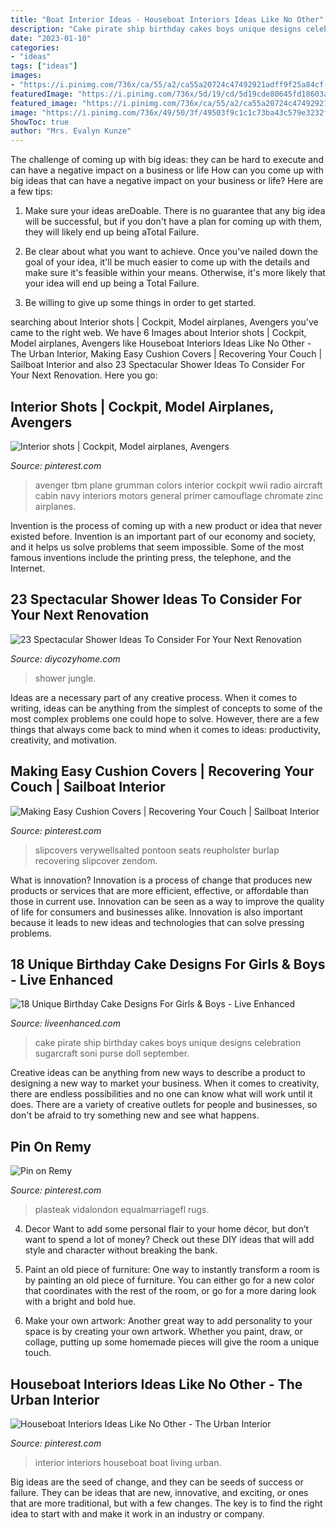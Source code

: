 ```yaml
---
title: "Boat Interior Ideas - Houseboat Interiors Ideas Like No Other"
description: "Cake pirate ship birthday cakes boys unique designs celebration sugarcraft soni purse doll september"
date: "2023-01-10"
categories:
- "ideas"
tags: ["ideas"]
images:
- "https://i.pinimg.com/736x/ca/55/a2/ca55a20724c47492921adff9f25a84cf--apps-interiors.jpg"
featuredImage: "https://i.pinimg.com/736x/5d/19/cd/5d19cde80645fd18603a14bb6856e70b--houseboats-interior-ideas.jpg"
featured_image: "https://i.pinimg.com/736x/ca/55/a2/ca55a20724c47492921adff9f25a84cf--apps-interiors.jpg"
image: "https://i.pinimg.com/736x/49/50/3f/49503f9c1c1c73ba43c579e3232f2242.jpg"
ShowToc: true
author: "Mrs. Evalyn Kunze"
---
```



The challenge of coming up with big ideas: they can be hard to execute and can have a negative impact on a business or life
How can you come up with big ideas that can have a negative impact on your business or life? Here are a few tips: 
1. Make sure your ideas areDoable. There is no guarantee that any big idea will be successful, but if you don't have a plan for coming up with them, they will likely end up being aTotal Failure. 

2. Be clear about what you want to achieve. Once you've nailed down the goal of your idea, it'll be much easier to come up with the details and make sure it's feasible within your means. Otherwise, it's more likely that your idea will end up being a Total Failure. 

3. Be willing to give up some things in order to get started.

	

		
searching about Interior shots | Cockpit, Model airplanes, Avengers you've came to the right web. We have 6 Images about Interior shots | Cockpit, Model airplanes, Avengers like Houseboat Interiors Ideas Like No Other - The Urban Interior, Making Easy Cushion Covers | Recovering Your Couch | Sailboat Interior and also 23 Spectacular Shower Ideas To Consider For Your Next Renovation. Here you go:
		
    
## Interior Shots | Cockpit, Model Airplanes, Avengers

<img loading=lazy src="https://i.pinimg.com/736x/ca/55/a2/ca55a20724c47492921adff9f25a84cf--apps-interiors.jpg" onerror="this.onerror=null;this.src='https://tse4.mm.bing.net/th?id=OIP.iFxVTWY_JTCUYTOeGFFiLQHaEY&amp;pid=15.1';" alt="Interior shots | Cockpit, Model airplanes, Avengers">

_Source: pinterest.com_

>avenger tbm plane grumman colors interior cockpit wwii radio aircraft cabin navy interiors motors general primer camouflage chromate zinc airplanes. 

	

Invention is the process of coming up with a new product or idea that never existed before. Invention is an important part of our economy and society, and it helps us solve problems that seem impossible. Some of the most famous inventions include the printing press, the telephone, and the Internet.

    
## 23 Spectacular Shower Ideas To Consider For Your Next Renovation

<img loading=lazy src="https://diycozyhome.com/wp-content/uploads/2015/02/jungle-shower.jpg" onerror="this.onerror=null;this.src='https://tse4.mm.bing.net/th?id=OIP.0bHGsfYdJesp8DAJFgZoSgHaLH&amp;pid=15.1';" alt="23 Spectacular Shower Ideas To Consider For Your Next Renovation">

_Source: diycozyhome.com_

>shower jungle. 

	

Ideas are a necessary part of any creative process. When it comes to writing, ideas can be anything from the simplest of concepts to some of the most complex problems one could hope to solve. However, there are a few things that always come back to mind when it comes to ideas: productivity, creativity, and motivation.

    
## Making Easy Cushion Covers | Recovering Your Couch | Sailboat Interior

<img loading=lazy src="https://i.pinimg.com/736x/49/50/3f/49503f9c1c1c73ba43c579e3232f2242.jpg" onerror="this.onerror=null;this.src='https://tse1.mm.bing.net/th?id=OIP.tyfQyIjBTtN4h9jPIXYJLQAAAA&amp;pid=15.1';" alt="Making Easy Cushion Covers | Recovering Your Couch | Sailboat Interior">

_Source: pinterest.com_

>slipcovers verywellsalted pontoon seats reupholster burlap recovering slipcover zendom. 

	

What is innovation?
Innovation is a process of change that produces new products or services that are more efficient, effective, or affordable than those in current use. Innovation can be seen as a way to improve the quality of life for consumers and businesses alike. Innovation is also important because it leads to new ideas and technologies that can solve pressing problems.

    
## 18 Unique Birthday Cake Designs For Girls &amp; Boys - Live Enhanced

<img loading=lazy src="http://www.liveenhanced.com/wp-content/uploads/2018/02/A-Pirate-Ship-Cake.jpg" onerror="this.onerror=null;this.src='https://tse1.mm.bing.net/th?id=OIP.zLuEZDcAwjBsXdO9dz_-XgHaH4&amp;pid=15.1';" alt="18 Unique Birthday Cake Designs For Girls &amp; Boys - Live Enhanced">

_Source: liveenhanced.com_

>cake pirate ship birthday cakes boys unique designs celebration sugarcraft soni purse doll september. 

	

Creative ideas can be anything from new ways to describe a product to designing a new way to market your business. When it comes to creativity, there are endless possibilities and no one can know what will work until it does. There are a variety of creative outlets for people and businesses, so don't be afraid to try something new and see what happens.

    
## Pin On Remy

<img loading=lazy src="https://i.pinimg.com/736x/5d/82/f4/5d82f4a3770b129af676bffbd30d9ed1.jpg" onerror="this.onerror=null;this.src='https://tse1.mm.bing.net/th?id=OIP.CuTeTLpgyPKGaQIG9jEx7wHaFj&amp;pid=15.1';" alt="Pin on Remy">

_Source: pinterest.com_

>plasteak vidalondon equalmarriagefl rugs. 

	

4. Decor
Want to add some personal flair to your home décor, but don’t want to spend a lot of money? Check out these DIY ideas that will add style and character without breaking the bank.
1. Paint an old piece of furniture: One way to instantly transform a room is by painting an old piece of furniture. You can either go for a new color that coordinates with the rest of the room, or go for a more daring look with a bright and bold hue.

2. Make your own artwork: Another great way to add personality to your space is by creating your own artwork. Whether you paint, draw, or collage, putting up some homemade pieces will give the room a unique touch.


    
## Houseboat Interiors Ideas Like No Other - The Urban Interior

<img loading=lazy src="https://i.pinimg.com/736x/5d/19/cd/5d19cde80645fd18603a14bb6856e70b--houseboats-interior-ideas.jpg" onerror="this.onerror=null;this.src='https://tse3.mm.bing.net/th?id=OIP.vP4AhWf3zRmya8NqCnjrAwHaNA&amp;pid=15.1';" alt="Houseboat Interiors Ideas Like No Other - The Urban Interior">

_Source: pinterest.com_

>interior interiors houseboat boat living urban. 

	

Big ideas are the seed of change, and they can be seeds of success or failure. They can be ideas that are new, innovative, and exciting, or ones that are more traditional, but with a few changes. The key is to find the right idea to start with and make it work in an industry or company.


